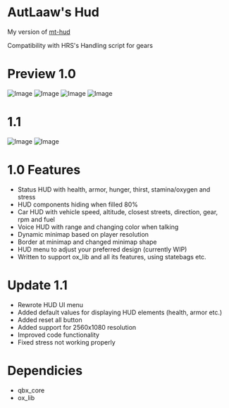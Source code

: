 # AutLaaw's Hud
My version of [mt-hud](https://github.com/MT-Scripts/mt-hud) 

Compatibility with HRS's Handling script for gears

# Preview 1.0
![Image](https://i.imgur.com/68Xu9gC.png)
![Image](https://i.imgur.com/ukpoq3O.png)
![Image](https://i.imgur.com/nUy1Pqb.png)
![Image](https://i.imgur.com/FfKHXDk.png)
# 1.1
![Image](https://i.imgur.com/LXiEFMl.png)
![Image](https://i.imgur.com/Yt1M42D.png)

# 1.0 Features
- Status HUD with health, armor, hunger, thirst, stamina/oxygen and stress
- HUD components hiding when filled 80%
- Car HUD with vehicle speed, altitude, closest streets, direction, gear, rpm and fuel
- Voice HUD with range and changing color when talking
- Dynamic minimap based on player resolution
- Border at minimap and changed minimap shape
- HUD menu to adjust your preferred design (currently WIP)
- Written to support ox_lib and all its features, using statebags etc.

# Update 1.1
- Rewrote HUD UI menu
- Added default values for displaying HUD elements (health, armor etc.)
- Added reset all button
- Added support for 2560x1080 resolution
- Improved code functionality
- Fixed stress not working properly

# Dependicies
- qbx_core
- ox_lib
